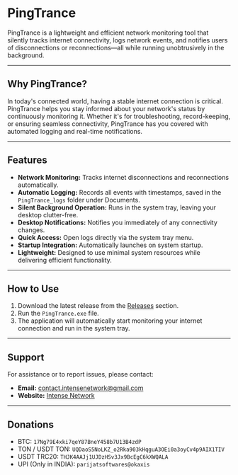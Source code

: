 # **PingTrance**  

PingTrance is a lightweight and efficient network monitoring tool that silently tracks internet connectivity, logs network events, and notifies users of disconnections or reconnections—all while running unobtrusively in the background.  

---

## **Why PingTrance?**  

In today's connected world, having a stable internet connection is critical. PingTrance helps you stay informed about your network's status by continuously monitoring it. Whether it's for troubleshooting, record-keeping, or ensuring seamless connectivity, PingTrance has you covered with automated logging and real-time notifications.  

---

## **Features**  

- **Network Monitoring:** Tracks internet disconnections and reconnections automatically.  
- **Automatic Logging:** Records all events with timestamps, saved in the `PingTrance_logs` folder under Documents.  
- **Silent Background Operation:** Runs in the system tray, leaving your desktop clutter-free.  
- **Desktop Notifications:** Notifies you immediately of any connectivity changes.  
- **Quick Access:** Open logs directly via the system tray menu.  
- **Startup Integration:** Automatically launches on system startup.  
- **Lightweight:** Designed to use minimal system resources while delivering efficient functionality.  

---

## **How to Use**  

1. Download the latest release from the [Releases](https://github.com/your-username/PingTrance/releases) section.  
2. Run the `PingTrance.exe` file.  
3. The application will automatically start monitoring your internet connection and run in the system tray.  

---

## **Support**  

For assistance or to report issues, please contact:  
- **Email:** [contact.intensenetwork@gmail.com](mailto:contact.intensenetwork@gmail.com)  
- **Website:** [Intense Network](https://sites.google.com/view/intensenetwork/IntenseSoftwares#h.hqgbzvlu48n6)  

--- 

## **Donations**

- BTC: `17Ng79E4xki7qeY87BneY458b7U13B4zdP` 
- TON / USDT TON: `UQDaoS5NoLKZ_o2Rka903kHqguA3OEi0a3oyCv4p9AIX1TIV` 
- USDT TRC20: `THJK4AAJj1UJDzHSv3Jx9BcEgC6kXWQALA` 
- UPI (Only in INDIA): `parijatsoftwares@okaxis` 
